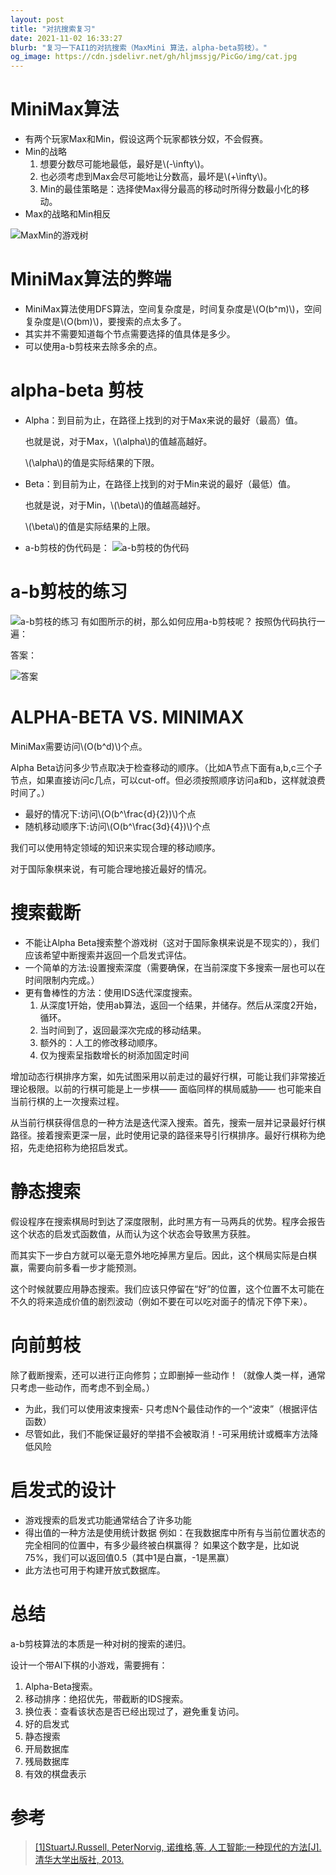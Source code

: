 ```yaml
---
layout: post
title: "对抗搜索复习"
date: 2021-11-02 16:33:27
blurb: "复习一下AI1的对抗搜索（MaxMini 算法，alpha-beta剪枝）。"
og_image: https://cdn.jsdelivr.net/gh/hljmssjg/PicGo/img/cat.jpg
---
```


# MiniMax算法

* 有两个玩家Max和Min，假设这两个玩家都铁分奴，不会假赛。
* Min的战略
  1. 想要分数尽可能地最低，最好是\\(-\infty\\)。
  2. 也必须考虑到Max会尽可能地让分数高，最坏是\\(+\infty\\)。
  3. Min的最佳策略是：选择使Max得分最高的移动时所得分数最小化的移动。
* Max的战略和Min相反

![MaxMin的游戏树](https://cdn.jsdelivr.net/gh/hljmssjg/PicGo/img/maxmin练习.JPG)

# MiniMax算法的弊端
* MiniMax算法使用DFS算法，空间复杂度是，时间复杂度是\\(O(b^m)\\)，空间复杂度是\\(O(bm)\\)，要搜索的点太多了。
* 其实并不需要知道每个节点需要选择的值具体是多少。
* 可以使用a-b剪枝来去除多余的点。

# alpha-beta 剪枝

* Alpha：到目前为止，在路径上找到的对于Max来说的最好（最高）值。

    也就是说，对于Max，\\(\alpha\\)的值越高越好。

  \\(\alpha\\)的值是实际结果的下限。

* Beta：到目前为止，在路径上找到的对于Min来说的最好（最低）值。

  也就是说，对于Min，\\(\beta\\)的值越高越好。

  \\(\beta\\)的值是实际结果的上限。

* a-b剪枝的伪代码是：
![a-b剪枝的伪代码](https://cdn.jsdelivr.net/gh/hljmssjg/PicGo/img/ab剪枝伪代码.JPG)
# a-b剪枝的练习
![a-b剪枝的练习](https://cdn.jsdelivr.net/gh/hljmssjg/PicGo/img/ab剪枝练习.JPG)
有如图所示的树，那么如何应用a-b剪枝呢？ 按照伪代码执行一遍：

答案：

![答案](https://cdn.jsdelivr.net/gh/hljmssjg/PicGo/img/ab练习答案.JPG)

# ALPHA-BETA VS. MINIMAX

MiniMax需要访问\\(O(b^d)\\)个点。

Alpha Beta访问多少节点取决于检查移动的顺序。（比如A节点下面有a,b,c三个子节点，如果直接访问c几点，可以cut-off。但必须按照顺序访问a和b，这样就浪费时间了。）
* 最好的情况下:访问\\(O(b^\frac{d}{2})\\)个点
* 随机移动顺序下:访问\\(O(b^\frac{3d}{4})\\)个点

我们可以使用特定领域的知识来实现合理的移动顺序。

对于国际象棋来说，有可能合理地接近最好的情况。

# 搜索截断

* 不能让Alpha Beta搜索整个游戏树（这对于国际象棋来说是不现实的），我们应该希望中断搜索并返回一个启发式评估。
* 一个简单的方法:设置搜索深度（需要确保，在当前深度下多搜索一层也可以在时间限制内完成。）
* 更有鲁棒性的方法：使用IDS迭代深度搜索。
    1. 从深度1开始，使用ab算法，返回一个结果，并储存。然后从深度2开始，循环。
    2. 当时间到了，返回最深次完成的移动结果。
    3. 额外的：人工的修改移动顺序。
    4. 仅为搜索呈指数增长的树添加固定时间

增加动态行棋排序方案，如先试图采用以前走过的最好行棋，可能让我们非常接近理论极限。以前的行棋可能是上一步棋—— 面临同样的棋局威胁—— 也可能来自当前行棋的上一次搜索过程。

从当前行棋获得信息的一种方法是迭代深入搜索。首先，搜索一层并记录最好行棋路径。接着搜索更深一层，此时使用记录的路径来导引行棋排序。最好行棋称为绝招，先走绝招称为绝招启发式。

# 静态搜索

假设程序在搜索棋局时到达了深度限制，此时黑方有一马两兵的优势。程序会报告这个状态的启发式函数值，从而认为这个状态会导致黑方获胜。

而其实下一步白方就可以毫无意外地吃掉黑方皇后。因此，这个棋局实际是白棋赢，需要向前多看一步才能预测。

这个时候就要应用静态搜索。我们应该只停留在“好”的位置，这个位置不太可能在不久的将来造成价值的剧烈波动（例如不要在可以吃对面子的情况下停下来）。

# 向前剪枝

除了截断搜索，还可以进行正向修剪；立即删掉一些动作！（就像人类一样，通常只考虑一些动作，而考虑不到全局。）
* 为此，我们可以使用波束搜索- 只考虑N个最佳动作的一个“波束”（根据评估函数）
* 尽管如此，我们不能保证最好的举措不会被取消！-可采用统计或概率方法降低风险

# 启发式的设计

* 游戏搜索的启发式功能通常结合了许多功能
* 得出值的一种方法是使用统计数据
例如：在我数据库中所有与当前位置状态的完全相同的位置中，有多少最终被白棋赢得？ 如果这个数字是，比如说75%，我们可以返回值0.5（其中1是白赢，-1是黑赢）
* 此方法也可用于构建开放式数据库。

# 总结
a-b剪枝算法的本质是一种对树的搜索的递归。

设计一个带AI下棋的小游戏，需要拥有：
1. Alpha-Beta搜索。
2. 移动排序：绝招优先，带截断的IDS搜索。
3. 换位表：查看该状态是否已经出现过了，避免重复访问。
4. 好的启发式
5. 静态搜索
6. 开局数据库
7. 残局数据库
8. 有效的棋盘表示

# 参考

> [[1]StuartJ.Russell, PeterNorvig, 诺维格,等. 人工智能:一种现代的方法[J]. 清华大学出版社, 2013.](https://xueshu.baidu.com/usercenter/paper/show?paperid=3ea17f427b46d814759922e4ec067e71)

